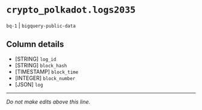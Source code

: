 # `crypto_polkadot.logs2035`
`bq-1` | `bigquery-public-data`

## Column details
* [STRING]    `log_id`
* [STRING]    `block_hash`
* [TIMESTAMP] `block_time`
* [INTEGER]   `block_number`
* [JSON]      `log`

-------------------------------------------------------------------------------
*Do not make edits above this line.*
